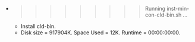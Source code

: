 * >>>>>>>>> Running inst-min-con-cld-bin.sh ...
  * Install cld-bin.
  * Disk size = 917904K. Space Used = 12K. Runtime = 00:00:00:00.
